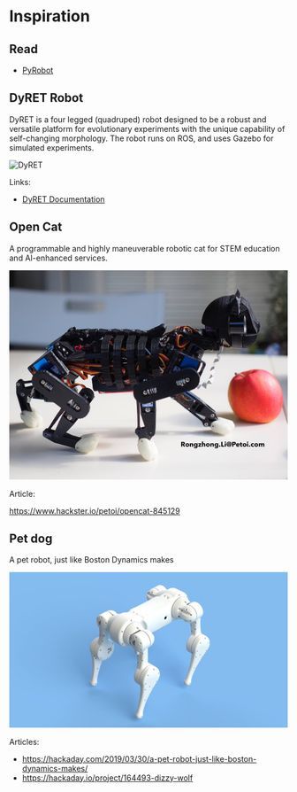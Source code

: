 # Inspiration

## Read

- [PyRobot](https://www.pyrobot.org/)

## DyRET Robot

DyRET is a four legged (quadruped) robot designed to be a robust and versatile platform for evolutionary experiments with the unique capability of self-changing morphology. The robot runs on ROS, and uses Gazebo for simulated experiments.

![DyRET](https://robotikk.net/media/images/dyret_reconfig.gif)

Links:

- [DyRET Documentation](https://github.com/dyret-robot/dyret_documentation)

## Open Cat

A programmable and highly maneuverable robotic cat for STEM education and AI-enhanced services.

![Open Cat](./images/676275B8-D7D0-4BEC-8536-6CEFDA9413A3.jpg)

Article:

<https://www.hackster.io/petoi/opencat-845129>

## Pet dog

A pet robot, just like Boston Dynamics makes

![Pet dog](./images/ADF61F43-BECD-45F1-9982-80076E21C033.jpg)

Articles:

- <https://hackaday.com/2019/03/30/a-pet-robot-just-like-boston-dynamics-makes/>
- <https://hackaday.io/project/164493-dizzy-wolf>
